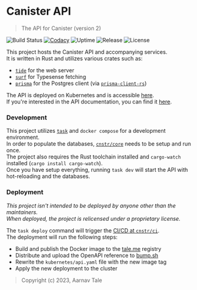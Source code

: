 # Canister API

> The API for Canister (version 2)

![Build Status](https://img.shields.io/github/actions/workflow/status/cnstr/ci/api.yaml)
[![Codacy](https://img.shields.io/codacy/grade/d7ce92011567411a85f69098196e961e)](https://www.codacy.com?utm_source=github.com&amp;utm_medium=referral&amp;utm_content=cnstr/api&amp;utm_campaign=Badge_Grade)
![Uptime](https://img.shields.io/website?down_message=offline&label=status&up_message=online&url=https%3A%2F%2Fapi.canister.me%2Fv2%2Fhealthz)
![Release](https://img.shields.io/github/v/tag/cnstr/api?label=release&cacheSeconds=3600)
![License](https://img.shields.io/github/license/cnstr/api?cacheSeconds=3600)

This project hosts the Canister API and accompanying services.<br>
It is written in Rust and utilizes various crates such as:

- [`tide`](https://github.com/http-rs/tide) for the web server
- [`surf`](https://github.com/http-rs/surf) for Typesense fetching
- [`prisma`](https://prisma.io) for the Postgres client (via [`prisma-client-rs`](https://github.com/Brendonovich/prisma-client-rust))

The API is deployed on Kubernetes and is accessible [here](https://api.canister.me/v2/).<br>
If you're interested in the API documentation, you can find it [here](https://docs.canister.me).

### Development

This project utilizes [`task`](https://taskfile.dev) and `docker compose` for a development environment.<br>
In order to populate the databases, [`cnstr/core`](https://github.com/cnstr/core) needs to be setup and run once.<br>
The project also requires the Rust toolchain installed and `cargo-watch` installed (`cargo install cargo-watch`).<br>
Once you have setup everything, running `task dev` will start the API with hot-reloading and the databases.

### Deployment

*This project isn't intended to be deployed by anyone other than the maintainers.*<br>
*When deployed, the project is relicensed under a proprietary license.*

The `task deploy` command will trigger the [CI/CD at `cnstr/ci`](https://github.com/cnstr/ci/actions/workflows/api.yaml).<br>
The deployment will run the following steps:

- Build and publish the Docker image to the [tale.me](https://tale.me/docker) registry
- Distribute and upload the OpenAPI reference to [bump.sh](https://bump.sh)
- Rewrite the `kubernetes/api.yaml` file with the new image tag
- Apply the new deployment to the cluster

> Copyright (c) 2023, Aarnav Tale
